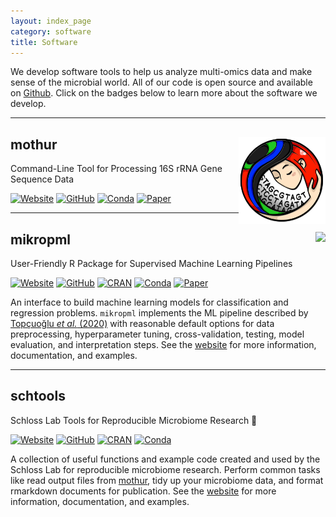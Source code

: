 ```yaml
---
layout: index_page
category: software
title: Software
---
```


We develop software tools to help us analyze multi-omics data and make sense of
the microbial world. All of our code is open source and available on
[Github](https://github.com/SchlossLab). Click on the badges below to learn more
about the software we develop.

<hr>

## mothur <img src="https://raw.githubusercontent.com/mothur/logo/master/mothur_RGB.png" align='right' height="139" />

Command-Line Tool for Processing 16S rRNA Gene Sequence Data

[![Website](https://img.shields.io/static/v1?style=flat&label=Docs&message=Website&color=success)](http://mothur.org/)
[![GitHub](https://img.shields.io/static/v1?style=flat&logo=GitHub&label=+&message=GitHub&color=black)](https://github.com/mothur/mothur)
[![Conda](https://img.shields.io/conda/vn/Bioconda/mothur)](https://anaconda.org/bioconda/mothur)
[![Paper](https://img.shields.io/static/v1?style=flat&logo=google-scholar&label=+&message=Paper&color=white)](https://doi.org/10.1128/AEM.01541-09)

<hr>

## mikropml <img src="https://raw.githubusercontent.com/SchlossLab/mikropml/master/man/figures/logo.png" align='right' height="139" />

User-Friendly R Package for Supervised Machine Learning Pipelines

[![Website](https://img.shields.io/static/v1?style=flat&label=Docs&message=Website&color=success)](http://www.schlosslab.org/mikropml/)
[![GitHub](https://img.shields.io/static/v1?style=flat&logo=GitHub&label=+&message=GitHub&color=black)](https://github.com/SchlossLab/mikropml)
[![CRAN](https://img.shields.io/cran/v/mikropml?color=blue&label=CRAN&logo=R)](https://CRAN.R-project.org/package=mikropml)
[![Conda](https://img.shields.io/conda/vn/conda-forge/r-mikropml)](https://anaconda.org/conda-forge/r-mikropml)
[![Paper](https://joss.theoj.org/papers/10.21105/joss.03073/status.svg)](https://doi.org/10.21105/joss.03073)

An interface to build machine learning models for classification
and regression problems. `mikropml` implements the ML pipeline described
by [Topçuoğlu _et al._ (2020)](https://doi.org/10.1128/mBio.00434-20) with reasonable
default options for data preprocessing, hyperparameter tuning,
cross-validation, testing, model evaluation, and interpretation steps.
See the [website](http://www.schlosslab.org/mikropml/) for more information,
documentation, and examples.

<hr>

## schtools

Schloss Lab Tools for Reproducible Microbiome Research 💩

[![Website](https://img.shields.io/static/v1?style=flat&label=Docs&message=Website&color=success)](http://www.schlosslab.org/schtools/)
[![GitHub](https://img.shields.io/static/v1?style=flat&logo=GitHub&label=+&message=GitHub&color=black)](https://github.com/SchlossLab/schtools)
[![CRAN](https://img.shields.io/cran/v/schtools?color=blue&label=CRAN&logo=R)](https://CRAN.R-project.org/package=schtools)
[![Conda](https://img.shields.io/conda/vn/conda-forge/r-schtools)](https://anaconda.org/conda-forge/r-schtools)

A collection of useful functions and example code created and used by the
Schloss Lab for reproducible microbiome research. Perform common tasks like read
output files from [mothur](https://mothur.org), tidy up your microbiome data,
and format rmarkdown documents for publication. See the
[website](http://www.schlosslab.org/schtools/) for more information,
documentation, and examples.